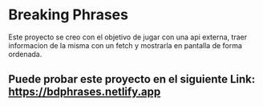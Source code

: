 # Breaking Phrases

Este proyecto se creo con el objetivo de jugar con una api externa, traer informacion de la misma con un fetch y mostrarla en pantalla de forma ordenada.
## Puede probar este proyecto en el siguiente Link: https://bdphrases.netlify.app


